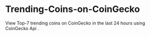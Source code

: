 # Trending-Coins-on-CoinGecko
View Top-7 trending coins on CoinGecko in the last 24 hours using CoinGecko Api .
